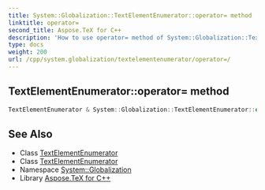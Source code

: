 ```yaml
---
title: System::Globalization::TextElementEnumerator::operator= method
linktitle: operator=
second_title: Aspose.TeX for C++
description: 'How to use operator= method of System::Globalization::TextElementEnumerator class in C++.'
type: docs
weight: 200
url: /cpp/system.globalization/textelementenumerator/operator=/
---
```

## TextElementEnumerator::operator= method




```cpp
TextElementEnumerator & System::Globalization::TextElementEnumerator::operator=(const TextElementEnumerator &)=delete
```

## See Also

* Class [TextElementEnumerator](../)
* Class [TextElementEnumerator](../)
* Namespace [System::Globalization](../../)
* Library [Aspose.TeX for C++](../../../)
